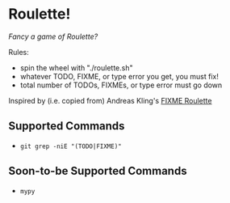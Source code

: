 # Roulette!

*Fancy a game of Roulette?*

Rules:

- spin the wheel with "./roulette.sh"
- whatever TODO, FIXME, or type error you get, you must fix!
- total number of TODOs, FIXMEs, or type error must go down

Inspired by (i.e. copied from) Andreas Kling's [FIXME Roulette](https://www.youtube.com/watch?v=fk0EMHevbPs&list=PLMOpZvQB55bdRLT1IY-QD_U4DVp8NDeHo&index=1)

## Supported Commands

- `git grep -niE "(TODO|FIXME)"`

## Soon-to-be Supported Commands

- `mypy`
